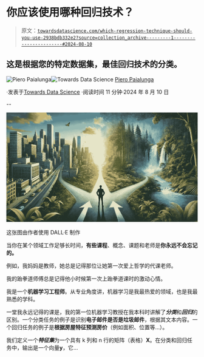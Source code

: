 # 你应该使用哪种回归技术？

> 原文：[`towardsdatascience.com/which-regression-technique-should-you-use-2938bdb332e2?source=collection_archive---------1-----------------------#2024-08-10`](https://towardsdatascience.com/which-regression-technique-should-you-use-2938bdb332e2?source=collection_archive---------1-----------------------#2024-08-10)

## 这是根据您的特定数据集，最佳回归技术的分类。

[](https://piero-paialunga.medium.com/?source=post_page---byline--2938bdb332e2--------------------------------)![Piero Paialunga](https://piero-paialunga.medium.com/?source=post_page---byline--2938bdb332e2--------------------------------)[](https://towardsdatascience.com/?source=post_page---byline--2938bdb332e2--------------------------------)![Towards Data Science](https://towardsdatascience.com/?source=post_page---byline--2938bdb332e2--------------------------------) [Piero Paialunga](https://piero-paialunga.medium.com/?source=post_page---byline--2938bdb332e2--------------------------------)

·发表于[Towards Data Science](https://towardsdatascience.com/?source=post_page---byline--2938bdb332e2--------------------------------) ·阅读时间 11 分钟·2024 年 8 月 10 日

--

![](img/d5ac81ae24085155453e6c9070f20bb9.png)

这张图由作者使用 DALL·E 制作

当你在某个领域工作足够长时间，**有些课程**、概念、课题和老师是**你永远不会忘记的。**

例如，我妈妈是教师，她总是记得那位让她第一次爱上哲学的代课老师。

我的跆拳道师傅总是记得他小时候第一次上跆拳道课时的激动心情。

我是一个**机器学习工程师**。从专业角度讲，机器学习是我最热爱的领域，也是我最熟悉的学科。

一堂我永远记得的课是，我的第一位机器学习教授在我本科时讲解了***分类***和***回归***的区别。一个分类任务的例子是识别**电子邮件是否是垃圾邮件**，根据其文本内容。一个回归任务的例子是**根据房屋特征预测房价**（例如面积、位置等…）。

我们定义一个***特征集***为一个具有 k 列和 n 行的矩阵（表格）**X**。在分类和回归任务中，输出是一个向量**y**，它…
